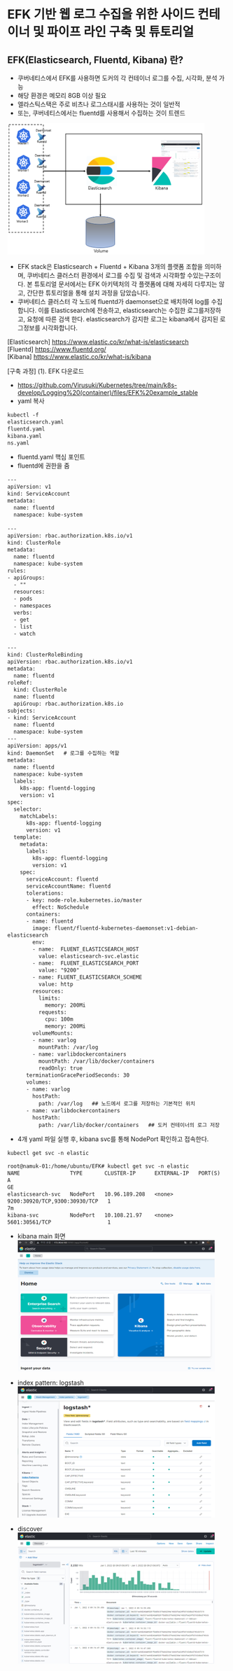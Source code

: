 # EFK 기반 웹 로그 수집을 위한 사이드 컨테이너 및 파이프 라인 구축 및 튜토리얼

## EFK(Elasticsearch, Fluentd, Kibana) 란?   
- 쿠버네티스에서 EFK를 사용하면 도커의 각 컨테이너 로그를 수집, 시각화, 분석 가능
- 해당 환경은 메모리 8GB 이상 필요
- 엘라스틱스택은 주로 비츠나 로그스태시를 사용하는 것이 일반적
- 또는, 쿠버네티스에서는 fluentd를 사용해서 수집하는 것이 트렌드


<img src="https://github.com/Virusuki/Kubernetes/blob/main/k8s-develop/Logging%20(container)/files/img/EFK%20Architecture_img.PNG" width="450px" height="300px" title="px(픽셀) 크기 설정" alt="EFK 웹 사이드카 아키텍처"></img><br/>



- EFK stack은 Elasticsearch + Fluentd + Kibana 3개의 플랫폼 조합을 의미하며, 쿠버네티스 클러스터 환경에서 로그를 수집 및 검색과 시각화할 수있는구조이다. 본 튜토리얼 문서에서는 EFK 아키텍처의 각 플랫폼에 대해 자세히 다루지는 않고, 간단한 튜토리얼을 통해 설치 과정을 담았습니다.
- 쿠버네티스 클러스터 각 노드에 fluentd가 daemonset으로 배치하여 log를 수집합니다. 이를 Elasticsearch에 전송하고, elasticsearch는 수집한 로그를저장하고, 요청에 따른 검색 한다. elasticsearch가 감지한 로그는 kibana에서 감지된 로그정보를 시각화합니다.


[Elasticsearch] https://www.elastic.co/kr/what-is/elasticsearch   
[Fluentd] https://www.fluentd.org/   
[Kibana] https://www.elastic.co/kr/what-is/kibana   
   
  
[구축 과정]
(1). EFK 다운로드
- https://github.com/Virusuki/Kubernetes/tree/main/k8s-develop/Logging%20(container)/files/EFK%20example_stable
- yaml 복사 

```
kubectl -f 
elasticsearch.yaml
fluentd.yaml
kibana.yaml
ns.yaml
```


- fluentd.yaml 핵심 포인트
- fluentd에 권한을 줌
```
---
apiVersion: v1
kind: ServiceAccount
metadata:
  name: fluentd
  namespace: kube-system

---
apiVersion: rbac.authorization.k8s.io/v1
kind: ClusterRole
metadata:
  name: fluentd
  namespace: kube-system
rules:
- apiGroups:
  - ""
  resources:
  - pods
  - namespaces
  verbs:
  - get
  - list
  - watch

---
kind: ClusterRoleBinding
apiVersion: rbac.authorization.k8s.io/v1
metadata:
  name: fluentd
roleRef:
  kind: ClusterRole
  name: fluentd
  apiGroup: rbac.authorization.k8s.io
subjects:
- kind: ServiceAccount
  name: fluentd
  namespace: kube-system
---
apiVersion: apps/v1
kind: DaemonSet   # 로그를 수집하는 역할
metadata:
  name: fluentd
  namespace: kube-system
  labels:
    k8s-app: fluentd-logging
    version: v1
spec:
  selector:
    matchLabels:
      k8s-app: fluentd-logging
      version: v1
  template:
    metadata:
      labels:
        k8s-app: fluentd-logging
        version: v1
    spec:
      serviceAccount: fluentd
      serviceAccountName: fluentd
      tolerations:
      - key: node-role.kubernetes.io/master
        effect: NoSchedule
      containers:
      - name: fluentd
        image: fluent/fluentd-kubernetes-daemonset:v1-debian-elasticsearch
        env:
        - name:  FLUENT_ELASTICSEARCH_HOST
          value: elasticsearch-svc.elastic
        - name:  FLUENT_ELASTICSEARCH_PORT
          value: "9200"
        - name: FLUENT_ELASTICSEARCH_SCHEME
          value: http
        resources:
          limits:
            memory: 200Mi
          requests:
            cpu: 100m
            memory: 200Mi
        volumeMounts:
        - name: varlog
          mountPath: /var/log
        - name: varlibdockercontainers
          mountPath: /var/lib/docker/containers
          readOnly: true
      terminationGracePeriodSeconds: 30
      volumes:
      - name: varlog   
        hostPath:
          path: /var/log   ## 노드에서 로그를 저장하는 기본적인 위치 
      - name: varlibdockercontainers
        hostPath:
          path: /var/lib/docker/containers   ## 도커 컨테이너의 로그 저장 
```


- 4개 yaml 파일 실행 후, kibana svc를 통해 NodePort 확인하고 접속한다.

```
kubectl get svc -n elastic
```

```
root@namuk-01:/home/ubuntu/EFK# kubectl get svc -n elastic
NAME                TYPE       CLUSTER-IP      EXTERNAL-IP   PORT(S)                         A                                                                                                                       GE
elasticsearch-svc   NodePort   10.96.189.208   <none>        9200:30920/TCP,9300:30930/TCP   1                                                                                                                       7m
kibana-svc          NodePort   10.108.21.97    <none>        5601:30561/TCP                  1 
```

- kibana main 화면
<img src="https://github.com/Virusuki/Kubernetes/blob/main/k8s-develop/Logging%20(container)/files/img/EFK_images/main_display.PNG" width="450px" height="300px" title="px(픽셀) 크기 설정" alt="EFK 웹 사이드카 아키텍처"></img><br/>



- index pattern: logstash 
<img src="https://github.com/Virusuki/Kubernetes/blob/main/k8s-develop/Logging%20(container)/files/img/EFK_images/logstash_indexpattern.PNG" width="450px" height="300px" title="px(픽셀) 크기 설정" alt="EFK 웹 사이드카 아키텍처"></img><br/>

- discover
<img src="https://github.com/Virusuki/Kubernetes/blob/main/k8s-develop/Logging%20(container)/files/img/EFK_images/Discover.PNG" width="450px" height="300px" title="px(픽셀) 크기 설정" alt="EFK 웹 사이드카 아키텍처"></img><br/>

